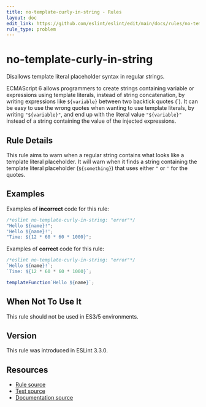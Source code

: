 ```yaml
---
title: no-template-curly-in-string - Rules
layout: doc
edit_link: https://github.com/eslint/eslint/edit/main/docs/rules/no-template-curly-in-string.md
rule_type: problem
---
```

<!-- Note: No pull requests accepted for this file. See README.md in the root directory for details. -->

# no-template-curly-in-string

Disallows template literal placeholder syntax in regular strings.

ECMAScript 6 allows programmers to create strings containing variable or expressions using template literals, instead of string concatenation, by writing expressions like `${variable}` between two backtick quotes (\`). It can be easy to use the wrong quotes when wanting to use template literals, by writing `"${variable}"`, and end up with the literal value `"${variable}"` instead of a string containing the value of the injected expressions.

## Rule Details

This rule aims to warn when a regular string contains what looks like a template literal placeholder. It will warn when it finds a string containing the template literal placeholder (`${something}`) that uses either `"` or `'` for the quotes.

## Examples

Examples of **incorrect** code for this rule:

```js
/*eslint no-template-curly-in-string: "error"*/
"Hello ${name}!";
'Hello ${name}!';
"Time: ${12 * 60 * 60 * 1000}";
```

Examples of **correct** code for this rule:

```js
/*eslint no-template-curly-in-string: "error"*/
`Hello ${name}!`;
`Time: ${12 * 60 * 60 * 1000}`;

templateFunction`Hello ${name}`;
```

## When Not To Use It

This rule should not be used in ES3/5 environments.

## Version

This rule was introduced in ESLint 3.3.0.

## Resources

* [Rule source](https://github.com/eslint/eslint/tree/HEAD/lib/rules/no-template-curly-in-string.js)
* [Test source](https://github.com/eslint/eslint/tree/HEAD/tests/lib/rules/no-template-curly-in-string.js)
* [Documentation source](https://github.com/eslint/eslint/tree/HEAD/docs/rules/no-template-curly-in-string.md)
